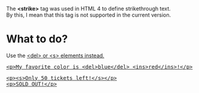 The <b>&lt;strike&gt;</b> tag was used in HTML 4 to define strikethrough text.
<br>
By this, I mean that this tag is not supported in the current version.
<h1>What to do?</h1>
Use the <a href="del.md">&lt;del&gt;</b> or <a href="s.md">&lt;s&gt;</b> elements instead.
<pre>&lt;p&gt;My favorite color is &lt;del&gt;blue&lt;/del&gt; &lt;ins&gt;red&lt;/ins&gt;!&lt;/p&gt;</pre>
<pre>
&lt;p&gt;&lt;s&gt;Only 50 tickets left!&lt;/s&gt;&lt;/p&gt;
&lt;p&gt;SOLD OUT!&lt;/p&gt;
</pre>
